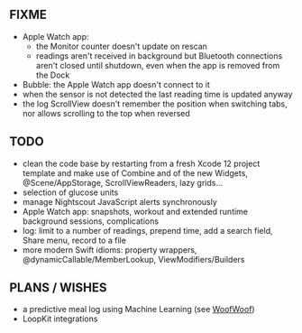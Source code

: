 FIXME
-----

* Apple Watch app:
  - the Monitor counter doesn't update on rescan
  - readings aren't received in background but Bluetooth connections aren't closed until shutdown, even when the app is removed from the Dock
* Bubble: the Apple Watch app doesn't connect to it
* when the sensor is not detected the last reading time is updated anyway
* the log ScrollView doesn't remember the position when switching tabs, nor allows scrolling to the top when reversed

TODO
----

* clean the code base by restarting from a fresh Xcode 12 project template and make use of Combine and of the new Widgets, @Scene/AppStorage, ScrollViewReaders, lazy grids...
* selection of glucose units
* manage Nightscout JavaScript alerts synchronously
* Apple Watch app: snapshots, workout and extended runtime background sessions, complications
* log: limit to a number of readings, prepend time, add a search field, Share menu, record to a file
* more modern Swift idioms: property wrappers, @dynamicCallable/MemberLookup, ViewModifiers/Builders


PLANS / WISHES
---------------

* a predictive meal log using Machine Learning (see [WoofWoof](https://github.com/gshaviv/ninety-two))
* LoopKit integrations

